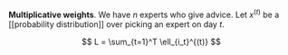 **Multiplicative weights**. We have $n$ experts who give advice. Let $x^{(t)}$ be a [[probability distribution]] over picking an expert on day $t$. 

$$
L = \sum_{t=1}^T \ell_{i_t}^{(t)}
$$